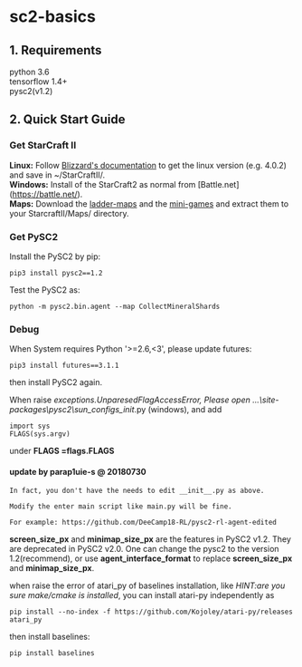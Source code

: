 # sc2-basics
## 1. Requirements
python 3.6 <br>
tensorflow 1.4+ <br>
pysc2(v1.2) <br>
## 2. Quick Start Guide
### Get StarCraft II
**Linux:**  Follow [Blizzard's documentation](https://github.com/Blizzard/s2client-proto#downloads) to get the linux version (e.g. 4.0.2) and save in ~/StarCraftII/. <br>
**Windows:** Install of the StarCraft2 as normal from [Battle.net] (https://battle.net/). <br>
**Maps:**  Download the [ladder-maps](https://github.com/Blizzard/s2client-proto#downloads) and the [mini-games](https://github.com/deepmind/pysc2/releases/download/v1.2/mini_games.zip) and extract them to your StarcraftII/Maps/ directory. <br>
### Get PySC2
Install the PySC2 by pip:
```
pip3 install pysc2==1.2
```
Test the PySC2 as:
```
python -m pysc2.bin.agent --map CollectMineralShards
```
### Debug
When System requires Python '>=2.6,<3', please update futures:
```
pip3 install futures==3.1.1
```
then install PySC2 again.<br>

When raise _exceptions.UnparesedFlagAccessError,
Please open ...\site-packages\pysc2\sun_configs\__init__.py (windows), and add 
```
import sys
FLAGS(sys.argv)
```
under **FLAGS =flags.FLAGS** <br>

#### update by parap1uie-s @ 20180730
```
In fact, you don't have the needs to edit __init__.py as above.

Modify the enter main script like main.py will be fine.

For example: https://github.com/DeeCamp18-RL/pysc2-rl-agent-edited
```

**screen_size_px** and **minimap_size_px** are the features in PySC2 v1.2. They are deprecated in PySC2 v2.0. One can change the pysc2 to the version 1.2(recommend), or use **agent_interface_format** to replace **screen_size_px** and **minimap_size_px**.

when raise the error of atari_py of baselines installation, like *HINT:are you sure make/cmake is installed*, you can install atari-py independently as
```
pip install --no-index -f https://github.com/Kojoley/atari-py/releases atari_py
```
then install baselines:
```
pip install baselines
```
